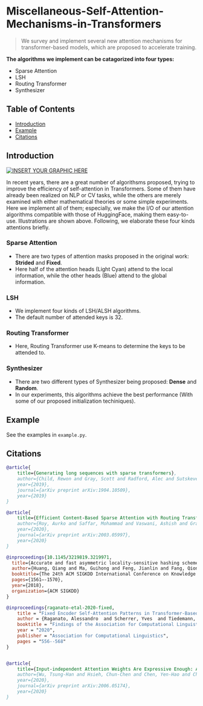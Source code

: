# Miscellaneous-Self-Attention-Mechanisms-in-Transformers

> We survey and implement several new attention mechanisms for transformer-based models, which are proposed to accelerate training.

**The algorithms we implement can be catagorized into four types:**
- Sparse Attention
- LSH
- Routing Transformer
- Synthesizer


## Table of Contents
 - [Introduction](#introduction)
 - [Example](#example)
 - [Citations](#citations)
 
## Introduction 
[![INSERT YOUR GRAPHIC HERE](https://imgur.com/So7ZcF1.png)]()

In recent years, there are a great number of algorithsms proposed, trying to improve the efficiency of self-attention in Transformers. Some of them have already been realized on NLP or CV tasks, while the others are merely examined with either mathematical theories or some simple experiments. Here we implement all of them; especially, we make the I/O of our attention algorithms compatible with those of HuggingFace, making them easy-to-use. Illustrations are shown above. Following, we elaborate these four kinds attentions briefly.

### Sparse Attention
 - There are two types of attention masks proposed in the original work: **Strided** and **Fixed**.
 - Here half of the attention heads (Light Cyan) attend to the local information, while the other heads (Blue) attend to the global information.

### LSH
 - We implement four kinds of LSH/ALSH algorithms.
 - The default number of attended keys is 32.

### Routing Transformer
 - Here, Routing Transformer use K-means to determine the keys to be attended to.

### Synthesizer
 - There are two different types of Synthesizer being proposed: **Dense** and **Random**.
 - In our experiments, this algorithms achieve the best performance (With some of our proposed initialization techiniques).

## Example
See the examples in `example.py`.


## Citations
```bibtex
@article{
    title={Generating long sequences with sparse transformers},
    author={Child, Rewon and Gray, Scott and Radford, Alec and Sutskever, Ilya},
    year={2019},
    journal={arXiv preprint arXiv:1904.10509},
    year={2019}
}

@article{
    title={Efficient Content-Based Sparse Attention with Routing Transformers},
    author={Roy, Aurko and Saffar, Mohammad and Vaswani, Ashish and Grangier, David},
    year={2020},
    journal={arXiv preprint arXiv:2003.05997},
    year={2020}
}

@inproceedings{10.1145/3219819.3219971,
  title={Accurate and fast asymmetric locality-sensitive hashing scheme for maximum inner product search},
  author={Huang, Qiang and Ma, Guihong and Feng, Jianlin and Fang, Qiong, and Tung, Anthony KH},
  booktitle={The 24th ACM SIGKDD International Conference on Knowledge Discovery & Data Mining},
  pages={1561–-1570},
  year={2018},
  organization={ACM SIGKDD}
}

@inproceedings{raganato-etal-2020-fixed,
    title = "Fixed Encoder Self-Attention Patterns in Transformer-Based Machine Translation",
    author = {Raganato, Alessandro  and Scherrer, Yves  and Tiedemann, J{\"o}rg},
    booktitle = "Findings of the Association for Computational Linguistics: EMNLP 2020",
    year = "2020",
    publisher = "Association for Computational Linguistics",
    pages = "556--568"
}


@article{
    title={Input-independent Attention Weights Are Expressive Enough: A Study of Attention in Self-supervised Audio Transformers},
    author={Wu, Tsung-Han and Hsieh, Chun-Chen and Chen, Yen-Hao and Chi, Po-Han and Lee, Hung-yi},
    year={2020},
    journal={arXiv preprint arXiv:2006.05174},
    year={2020}
}
```

